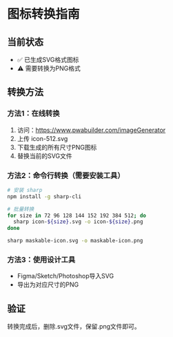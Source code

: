 # 图标转换指南

## 当前状态
- ✅ 已生成SVG格式图标
- ⚠️ 需要转换为PNG格式

## 转换方法

### 方法1：在线转换
1. 访问：https://www.pwabuilder.com/imageGenerator
2. 上传 icon-512.svg
3. 下载生成的所有尺寸PNG图标
4. 替换当前的SVG文件

### 方法2：命令行转换（需要安装工具）
```bash
# 安装 sharp
npm install -g sharp-cli

# 批量转换
for size in 72 96 128 144 152 192 384 512; do
  sharp icon-${size}.svg -o icon-${size}.png
done

sharp maskable-icon.svg -o maskable-icon.png
```

### 方法3：使用设计工具
- Figma/Sketch/Photoshop导入SVG
- 导出为对应尺寸的PNG

## 验证
转换完成后，删除.svg文件，保留.png文件即可。
